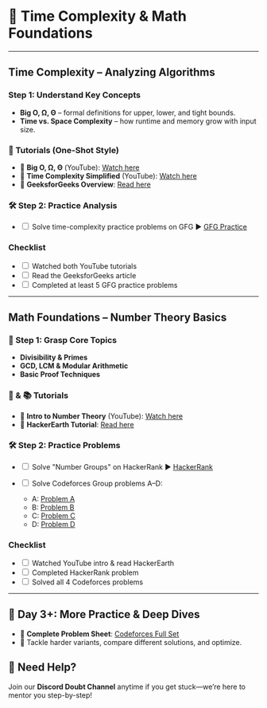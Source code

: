 # 🧭 Time Complexity & Math Foundations

---

## Time Complexity – Analyzing Algorithms

### Step 1: Understand Key Concepts

* **Big O, Ω, Θ** – formal definitions for upper, lower, and tight bounds.
* **Time vs. Space Complexity** – how runtime and memory grow with input size.

### 🎥 Tutorials (One-Shot Style)

* 🔗 **Big O, Ω, Θ** (YouTube): [Watch here](https://youtu.be/BgLTDT03QtU?si=pDBp_gP-8CJX5sz1)
* 🔗 **Time Complexity Simplified** (YouTube): [Watch here](https://youtu.be/FPu9Uld7W-E?si=OoljMO03zzKBCaDg)
* 🔗 **GeeksforGeeks Overview**: [Read here](https://www.geeksforgeeks.org/time-complexity-and-space-complexity/)

### 🛠️ Step 2: Practice Analysis

* <input type="checkbox" id="tc-task1"> Solve time-complexity practice problems on GFG
  ▶️ [GFG Practice](https://www.geeksforgeeks.org/practice-questions-time-complexity-analysis/)

### Checklist

* <input type="checkbox" id="tc-check1"> Watched both YouTube tutorials<br>
* <input type="checkbox" id="tc-check2"> Read the GeeksforGeeks article<br>
* <input type="checkbox" id="tc-check3"> Completed at least 5 GFG practice problems

---

## Math Foundations – Number Theory Basics

### 📖 Step 1: Grasp Core Topics

* **Divisibility & Primes**
* **GCD, LCM & Modular Arithmetic**
* **Basic Proof Techniques**

### 🎥 & 📚 Tutorials

* 🔗 **Intro to Number Theory** (YouTube): [Watch here](https://www.youtube.com/watch?v=1xNbjMdbjug)
* 🔗 **HackerEarth Tutorial**: [Read here](https://www.hackerearth.com/practice/math/number-theory/basic-number-theory-1/tutorial/)

### 🛠️ Step 2: Practice Problems

* <input type="checkbox" id="math-task1"> Solve "Number Groups" on HackerRank
  ▶️ [HackerRank](https://www.hackerrank.com/challenges/number-groups/problem?isFullScreen=true)<br>
* <input type="checkbox" id="math-task2"> Solve Codeforces Group problems A–D:<br>

  * A: <a href="https://codeforces.com/group/MWSDmqGsZm/contest/223338/problem/A">Problem A</a><br>
  * B: <a href="https://codeforces.com/group/MWSDmqGsZm/contest/223338/problem/B">Problem B</a><br>
  * C: <a href="https://codeforces.com/group/MWSDmqGsZm/contest/223338/problem/C">Problem C</a><br>
  * D: <a href="https://codeforces.com/group/MWSDmqGsZm/contest/223338/problem/D">Problem D</a>

### Checklist

* <input type="checkbox" id="math-check1"> Watched YouTube intro & read HackerEarth<br>
* <input type="checkbox" id="math-check2"> Completed HackerRank problem<br>
* <input type="checkbox" id="math-check3"> Solved all 4 Codeforces problems

---

## 🌟 Day 3+: More Practice & Deep Dives

* 🚀 **Complete Problem Sheet**: [Codeforces Full Set](https://codeforces.com/group/MWSDmqGsZm/contest/223338)
* 🧠 Tackle harder variants, compare different solutions, and optimize.

## 🔔 Need Help?

Join our **Discord Doubt Channel** anytime if you get stuck—we’re here to mentor you step-by-step!
